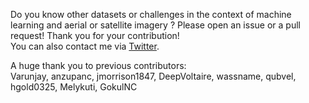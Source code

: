 Do you know other datasets or challenges in the context of machine learning and aerial or satellite imagery ? Please open an issue or a pull request! Thank you for your contribution!   
You can also contact me via [Twitter](https://twitter.com/chrieke).   


A huge thank you to previous contributors:   
Varunjay, anzupanc, jmorrison1847, DeepVoltaire, wassname, qubvel, hgold0325, Melykuti, GokulNC